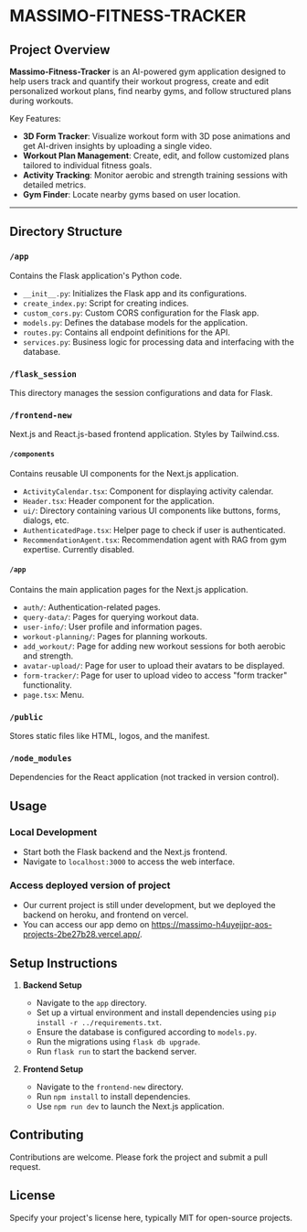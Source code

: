 # MASSIMO-FITNESS-TRACKER

## Project Overview
**Massimo-Fitness-Tracker** is an AI-powered gym application designed to help users track and quantify their workout progress, create and edit personalized workout plans, find nearby gyms, and follow structured plans during workouts. 

Key Features:
- **3D Form Tracker**: Visualize workout form with 3D pose animations and get AI-driven insights by uploading a single video.
- **Workout Plan Management**: Create, edit, and follow customized plans tailored to individual fitness goals.
- **Activity Tracking**: Monitor aerobic and strength training sessions with detailed metrics.
- **Gym Finder**: Locate nearby gyms based on user location.


---
## Directory Structure

### `/app`
Contains the Flask application's Python code.

- `__init__.py`: Initializes the Flask app and its configurations.
- `create_index.py`: Script for creating indices.
- `custom_cors.py`: Custom CORS configuration for the Flask app.
- `models.py`: Defines the database models for the application.
- `routes.py`: Contains all endpoint definitions for the API.
- `services.py`: Business logic for processing data and interfacing with the database.

### `/flask_session`
This directory manages the session configurations and data for Flask.

### `/frontend-new`
Next.js and React.js-based frontend application. Styles by Tailwind.css.

#### `/components`
Contains reusable UI components for the Next.js application.

- `ActivityCalendar.tsx`: Component for displaying activity calendar.
- `Header.tsx`: Header component for the application.
- `ui/`: Directory containing various UI components like buttons, forms, dialogs, etc.
- `AuthenticatedPage.tsx`: Helper page to check if user is authenticated.
- `RecommendationAgent.tsx`: Recommendation agent with RAG from gym expertise. Currently disabled.

#### `/app`
Contains the main application pages for the Next.js application.

- `auth/`: Authentication-related pages.
- `query-data/`: Pages for querying workout data.
- `user-info/`: User profile and information pages.
- `workout-planning/`: Pages for planning workouts.
- `add_workout/`: Page for adding new workout sessions for both aerobic and strength.
- `avatar-upload/`: Page for user to upload their avatars to be displayed.
- `form-tracker/`: Page for user to upload video to access "form tracker" functionality.
- `page.tsx`: Menu.

### `/public`
Stores static files like HTML, logos, and the manifest.

### `/node_modules`
Dependencies for the React application (not tracked in version control).

## Usage

### Local Development
- Start both the Flask backend and the Next.js frontend.
- Navigate to `localhost:3000` to access the web interface.

### Access deployed version of project
- Our current project is still under development, but we deployed the backend on heroku, and frontend on vercel.
- You can access our app demo on https://massimo-h4uyejjpr-aos-projects-2be27b28.vercel.app/.

## Setup Instructions

1. **Backend Setup**
   - Navigate to the `app` directory.
   - Set up a virtual environment and install dependencies using `pip install -r ../requirements.txt`.
   - Ensure the database is configured according to `models.py`.
   - Run the migrations using `flask db upgrade`.
   - Run `flask run` to start the backend server.

2. **Frontend Setup**
   - Navigate to the `frontend-new` directory.
   - Run `npm install` to install dependencies.
   - Use `npm run dev` to launch the Next.js application.

## Contributing
Contributions are welcome. Please fork the project and submit a pull request.

## License
Specify your project's license here, typically MIT for open-source projects.

